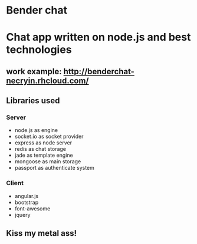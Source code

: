 Bender chat
===========

# Chat app written on node.js and best technologies

## work example: http://benderchat-necryin.rhcloud.com/ 

## Libraries used

### Server
<ul>
  <li>node.js as engine</li>
  <li>socket.io as socket provider</li>
  <li>express as node server</li>
  <li>redis as chat storage</li>
  <li>jade as template engine</li>
  <li>mongoose as main storage</li>
  <li>passport as authenticate system</li>
</ul>

### Client  
<ul>
  <li>angular.js</li>
  <li>bootstrap</li>
  <li>font-awesome</li>
  <li>jquery</li>
</ul>

## Kiss my metal ass!
